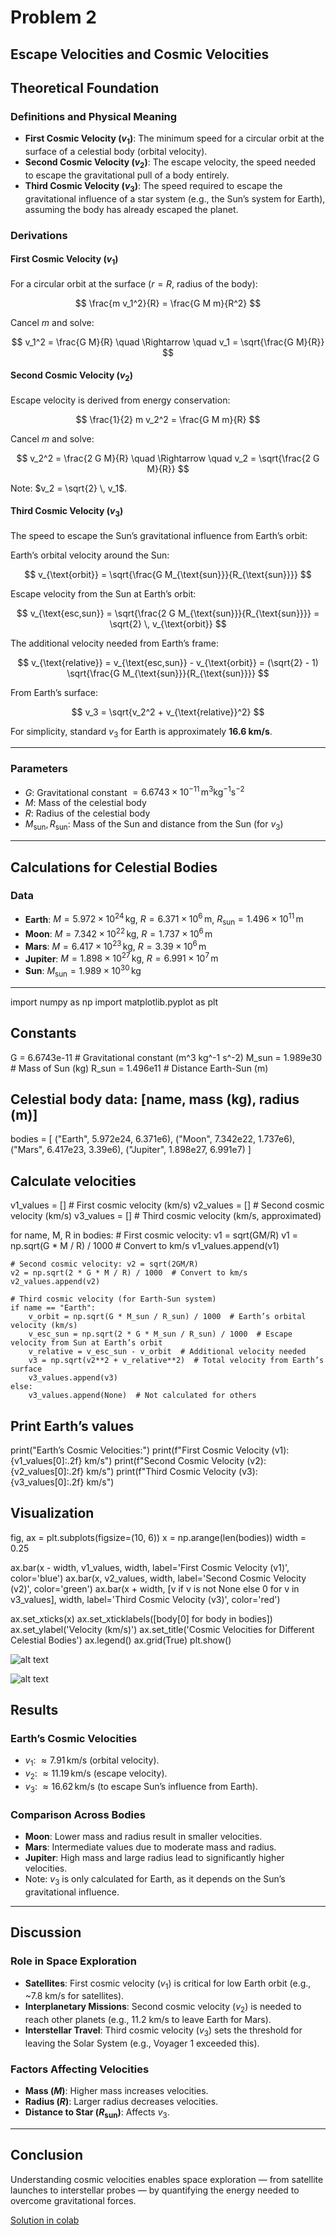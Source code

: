 # Problem 2

## Escape Velocities and Cosmic Velocities

## Theoretical Foundation

### Definitions and Physical Meaning
- **First Cosmic Velocity ($v_1$)**: The minimum speed for a circular orbit at the surface of a celestial body (orbital velocity).
- **Second Cosmic Velocity ($v_2$)**: The escape velocity, the speed needed to escape the gravitational pull of a body entirely.
- **Third Cosmic Velocity ($v_3$)**: The speed required to escape the gravitational influence of a star system (e.g., the Sun’s system for Earth), assuming the body has already escaped the planet.

### Derivations

#### First Cosmic Velocity ($v_1$)
For a circular orbit at the surface ($r = R$, radius of the body):

$$
\frac{m v_1^2}{R} = \frac{G M m}{R^2}
$$

Cancel $m$ and solve:

$$
v_1^2 = \frac{G M}{R} \quad \Rightarrow \quad v_1 = \sqrt{\frac{G M}{R}}
$$

#### Second Cosmic Velocity ($v_2$)
Escape velocity is derived from energy conservation:

$$
\frac{1}{2} m v_2^2 = \frac{G M m}{R}
$$

Cancel $m$ and solve:

$$
v_2^2 = \frac{2 G M}{R} \quad \Rightarrow \quad v_2 = \sqrt{\frac{2 G M}{R}}
$$

Note: $v_2 = \sqrt{2} \, v_1$.

#### Third Cosmic Velocity ($v_3$)
The speed to escape the Sun’s gravitational influence from Earth’s orbit:

Earth’s orbital velocity around the Sun:

$$
v_{\text{orbit}} = \sqrt{\frac{G M_{\text{sun}}}{R_{\text{sun}}}}
$$

Escape velocity from the Sun at Earth’s orbit:

$$
v_{\text{esc,sun}} = \sqrt{\frac{2 G M_{\text{sun}}}{R_{\text{sun}}}} = \sqrt{2} \, v_{\text{orbit}}
$$

The additional velocity needed from Earth’s frame:

$$
v_{\text{relative}} = v_{\text{esc,sun}} - v_{\text{orbit}} = (\sqrt{2} - 1) \sqrt{\frac{G M_{\text{sun}}}{R_{\text{sun}}}}
$$

From Earth’s surface:

$$
v_3 = \sqrt{v_2^2 + v_{\text{relative}}^2}
$$

For simplicity, standard $v_3$ for Earth is approximately **16.6 km/s**.

---

### Parameters
- $G$: Gravitational constant $= 6.6743 \times 10^{-11} \, \text{m}^3 \text{kg}^{-1} \text{s}^{-2}$
- $M$: Mass of the celestial body
- $R$: Radius of the celestial body
- $M_{\text{sun}}, R_{\text{sun}}$: Mass of the Sun and distance from the Sun (for $v_3$)

---

## Calculations for Celestial Bodies

### Data

- **Earth**: $M = 5.972 \times 10^{24} \, \text{kg}$, $R = 6.371 \times 10^6 \, \text{m}$, $R_{\text{sun}} = 1.496 \times 10^{11} \, \text{m}$
- **Moon**: $M = 7.342 \times 10^{22} \, \text{kg}$, $R = 1.737 \times 10^6 \, \text{m}$
- **Mars**: $M = 6.417 \times 10^{23} \, \text{kg}$, $R = 3.39 \times 10^6 \, \text{m}$
- **Jupiter**: $M = 1.898 \times 10^{27} \, \text{kg}$, $R = 6.991 \times 10^7 \, \text{m}$
- **Sun**: $M_{\text{sun}} = 1.989 \times 10^{30} \, \text{kg}$

---
import numpy as np
import matplotlib.pyplot as plt

## Constants
G = 6.6743e-11  # Gravitational constant (m^3 kg^-1 s^-2)
M_sun = 1.989e30  # Mass of Sun (kg)
R_sun = 1.496e11  # Distance Earth-Sun (m)

## Celestial body data: [name, mass (kg), radius (m)]
bodies = [
    ("Earth", 5.972e24, 6.371e6),
    ("Moon", 7.342e22, 1.737e6),
    ("Mars", 6.417e23, 3.39e6),
    ("Jupiter", 1.898e27, 6.991e7)
]

## Calculate velocities
v1_values = []  # First cosmic velocity (km/s)
v2_values = []  # Second cosmic velocity (km/s)
v3_values = []  # Third cosmic velocity (km/s, approximated)

for name, M, R in bodies:
    # First cosmic velocity: v1 = sqrt(GM/R)
    v1 = np.sqrt(G * M / R) / 1000  # Convert to km/s
    v1_values.append(v1)
    
    # Second cosmic velocity: v2 = sqrt(2GM/R)
    v2 = np.sqrt(2 * G * M / R) / 1000  # Convert to km/s
    v2_values.append(v2)
    
    # Third cosmic velocity (for Earth-Sun system)
    if name == "Earth":
        v_orbit = np.sqrt(G * M_sun / R_sun) / 1000  # Earth’s orbital velocity (km/s)
        v_esc_sun = np.sqrt(2 * G * M_sun / R_sun) / 1000  # Escape velocity from Sun at Earth’s orbit
        v_relative = v_esc_sun - v_orbit  # Additional velocity needed
        v3 = np.sqrt(v2**2 + v_relative**2)  # Total velocity from Earth’s surface
        v3_values.append(v3)
    else:
        v3_values.append(None)  # Not calculated for others

## Print Earth’s values
print("Earth’s Cosmic Velocities:")
print(f"First Cosmic Velocity (v1): {v1_values[0]:.2f} km/s")
print(f"Second Cosmic Velocity (v2): {v2_values[0]:.2f} km/s")
print(f"Third Cosmic Velocity (v3): {v3_values[0]:.2f} km/s")

## Visualization
fig, ax = plt.subplots(figsize=(10, 6))
x = np.arange(len(bodies))
width = 0.25

ax.bar(x - width, v1_values, width, label='First Cosmic Velocity (v1)', color='blue')
ax.bar(x, v2_values, width, label='Second Cosmic Velocity (v2)', color='green')
ax.bar(x + width, [v if v is not None else 0 for v in v3_values], width, label='Third Cosmic Velocity (v3)', color='red')

ax.set_xticks(x)
ax.set_xticklabels([body[0] for body in bodies])
ax.set_ylabel('Velocity (km/s)')
ax.set_title('Cosmic Velocities for Different Celestial Bodies')
ax.legend()
ax.grid(True)
plt.show()

![alt text](image-5.png)

![alt text](image-6.png)

## Results

### Earth’s Cosmic Velocities
- $v_1$: $\approx 7.91 \, \text{km/s}$ (orbital velocity).
- $v_2$: $\approx 11.19 \, \text{km/s}$ (escape velocity).
- $v_3$: $\approx 16.62 \, \text{km/s}$ (to escape Sun’s influence from Earth).

### Comparison Across Bodies
- **Moon**: Lower mass and radius result in smaller velocities.
- **Mars**: Intermediate values due to moderate mass and radius.
- **Jupiter**: High mass and large radius lead to significantly higher velocities.
- Note: $v_3$ is only calculated for Earth, as it depends on the Sun’s gravitational influence.

---

## Discussion

### Role in Space Exploration
- **Satellites**: First cosmic velocity ($v_1$) is critical for low Earth orbit (e.g., ~7.8 km/s for satellites).
- **Interplanetary Missions**: Second cosmic velocity ($v_2$) is needed to reach other planets (e.g., 11.2 km/s to leave Earth for Mars).
- **Interstellar Travel**: Third cosmic velocity ($v_3$) sets the threshold for leaving the Solar System (e.g., Voyager 1 exceeded this).

### Factors Affecting Velocities
- **Mass ($M$)**: Higher mass increases velocities.
- **Radius ($R$)**: Larger radius decreases velocities.
- **Distance to Star ($R_{\text{sun}}$)**: Affects $v_3$.

---


## Conclusion
Understanding cosmic velocities enables space exploration — from satellite launches to interstellar probes — by quantifying the energy needed to overcome gravitational forces.

[Solution in colab](https://colab.research.google.com/drive/1DMzcJMmRP_JnA33WGEo9n1GgwB0hxHz2?usp=sharing)

